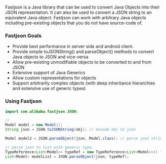 Fastjson is a Java library that can be used to convert Java Objects into their JSON representation. It can also be used to convert a JSON string to an equivalent Java object. Fastjson can work with arbitrary Java objects including pre-existing objects that you do not have source-code of.

### Fastjson Goals
 * Provide best performance in server side and android client.
 * Provide simple toJSONString() and parseObject() methods to convert Java objects to JSON and vice-versa
 * Allow pre-existing unmodifiable objects to be converted to and from JSON
 * Extensive support of Java Generics
 * Allow custom representations for objects
 * Support arbitrarily complex objects (with deep inheritance hierarchies and extensive use of generic types)

### Using Fastjson
```java
import com.alibaba.fastjson.JSON;

// 
Model model = new Model();
String json = JSON.toJSONString(obj); // encode obj to json

Model model2 = JSON.parseObject(json, Model.class); // parse json string to java bean

// parse json to list with generic type.
TypeReference<List<Model>> typeRef = new TypeReference<List<Model>>() {};
List<Model> modelList = JSON.parseObject(json, typeRef); 

```